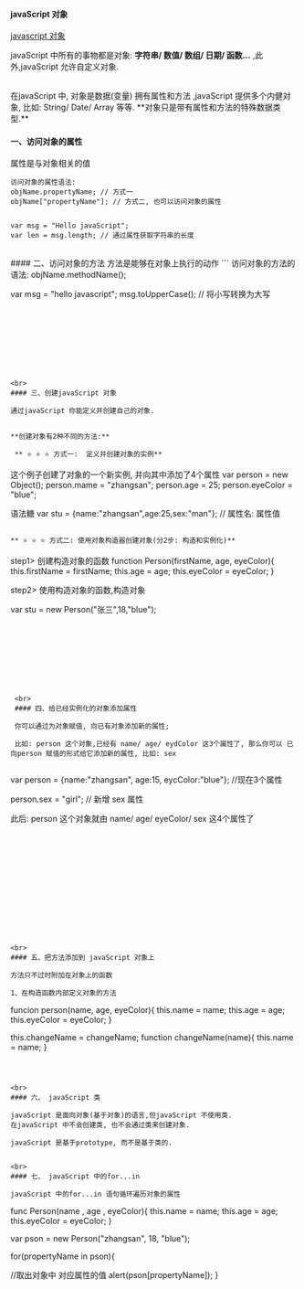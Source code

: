 #### javaScript 对象

[javascript 对象](http://www.w3school.com.cn/js/js_objects.asp)

javaScript 中所有的事物都是对象: **字符串/ 数值/ 数组/ 日期/ 函数...** ,此外,javaScript 允许自定义对象.




<br>
在javaScript 中, 对象是数据(变量) 拥有属性和方法
,javaScript 提供多个内健对象, 比如: String/ Date/ Array 等等. **对象只是带有属性和方法的特殊数据类型.**






#### 一、访问对象的属性
属性是与对象相关的值
```
访问对象的属性语法:
objName.propertyName; // 方式一
objName["propertyName"]; // 方式二, 也可以访问对象的属性


var msg = "Hello javaScript";
var len = msg.length; // 通过属性获取字符串的长度
```






<br>
#### 二、访问对象的方法
方法是能够在对象上执行的动作
```
访问对象的方法的语法:
objName.methodName();

var msg = "hello javascript";
msg.toUpperCase(); // 将小写转换为大写

```









<br> 
#### 三、创建javaScript 对象

通过javaScript 你能定义并创建自己的对象.


**创建对象有2种不同的方法:**

 ** ⭐️ ⭐️ ⭐️ 方式一:  定义并创建对象的实例**
```
这个例子创建了对象的一个新实例, 并向其中添加了4个属性
var person = new Object();
person.mame = "zhangsan";
person.age = 25;
person.eyeColor = "blue";


语法糖 
var stu = {name:"zhangsan",age:25,sex:"man"}; // 属性名: 属性值
```

** ⭐️ ⭐️ ⭐️ 方式二: 使用对象构造器创建对象(分2步: 构造和实例化)**

```

step1> 创建构造对象的函数
function Person(firstName, age, eyeColor){
  this.firstName = firstName;
  this.age = age;
  this.eyeColor = eyeColor;
}
 
step2> 使用构造对象的函数,构造对象
 
var stu = new Person("张三",18,"blue");
```

 
 
 
 
 
 
 
 
 <br>
 #### 四、给已经实例化的对象添加属性
 
 你可以通过为对象赋值, 向已有对象添加新的属性;
 
 比如: person 这个对象,已经有 name/ age/ eydColor 这3个属性了, 那么你可以 已向person 赋值的形式给它添加新的属性, 比如: sex
 
 ```
 var person = {name:"zhangsan", age:15, eycColor:"blue"}; //现在3个属性
 
 person.sex = "girl"; // 新增 sex 属性
 
 
 此后: person 这个对象就由 name/ age/ eyeColor/ sex 这4个属性了
 ```














<br>
#### 五、把方法添加到 javaScript 对象上

方法只不过时附加在对象上的函数

1、在构造函数内部定义对象的方法
```
funcion person(name, age, eyeColor){
  this.name = name;
  this.age = age;
  this.eyeColor = eyeColor;
}

this.changeName = changeName;
function changeName(name){
 this.name = name;
}
```



<br>
#### 六、 javaScript 类

javaScript 是面向对象(基于对象)的语言,但javaScript 不使用类.
在javaScript 中不会创建类, 也不会通过类来创建对象.

javaScript 是基于prototype, 而不是基于类的.


<br>
#### 七、 javaScript 中的for...in 

javaScript 中的for...in 语句循环遍历对象的属性

```
func Person(name , age , eyeColor){
 this.name = name;
 this.age = age;
 this.eyeColor = eyeColor;
}

var pson = new Person("zhangsan", 18, "blue");

for(propertyName in pson){
 
 //取出对象中 对应属性的值
 alert(pson[propertyName]);
}

```





